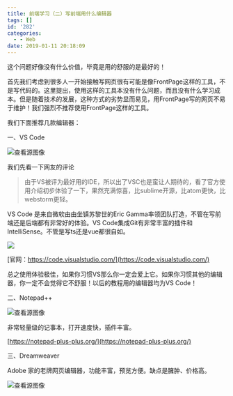 ```yaml
---
title: 前端学习（二）写前端用什么编辑器
tags: []
id: '282'
categories:
  - - Web
date: 2019-01-11 20:18:09
---
```


这个问题好像没有什么价值，毕竟是用的舒服的是最好的！

首先我们考虑到很多人一开始接触写网页很有可能是像FrontPage这样的工具，不是写代码的。这里提出，使用这样的工具本没有什么问题，而且没有什么学习成本。但是随着技术的发展，这种方式的劣势显而易见，用FrontPage写的网页不易于维护！我们强烈不推荐使用FrontPage这样的工具。

我们下面推荐几款编辑器：

一、VS Code

![查看源图像](https://upload.wikimedia.org/wikipedia/commons/thumb/2/2d/Visual_Studio_Code_1.18_icon.svg/512px-Visual_Studio_Code_1.18_icon.svg.png)

我们先看一下网友的评论

>   
> 由于VS被评为最好用的IDE，所以出了VSC也是蛮让人期待的，看了官方使用介绍初步体验了一下，果然充满惊喜，比sublime开源，比atom更快，比webstorm更轻。

VS Code 是来自微软由由坐镇苏黎世的Eric Gamma率领团队打造，不管在写前端还是后端都有非常好的体验。VS Code集成Git有非常丰富的插件和IntelliSense。不管是写ts还是vue都很自如。

![](https://ob8aie1adzzf.i.optimole.com/e325eb559536aa4d3bfc1bd8a7aee2cd/750/750/55/https/idevlab.cn/wp-content/uploads/2019/01/image-2-1024x114.png)

[官网：https://code.visualstudio.com/](https://code.visualstudio.com/)

总之使用体验极佳，如果你习惯VS那么你一定会爱上它。如果你习惯其他的编辑器，你一定不会觉得它不舒服！以后的教程用的编辑器均为VS Code！

二、Notepad++

![查看源图像](http://www.freesoftwarefiles.com/wp-content/uploads/2015/10/Notepad-Free-Download.png)

非常轻量级的记事本，打开速度快，插件丰富。

[https://notepad-plus-plus.org/](https://notepad-plus-plus.org/)

三、Dreamweaver

Adobe 家的老牌网页编辑器，功能丰富，预览方便。缺点是臃肿、价格高。

![查看源图像](https://upload.wikimedia.org/wikipedia/commons/thumb/7/75/Adobe_Dreamweaver_CC_icon.svg/1200px-Adobe_Dreamweaver_CC_icon.svg.png)